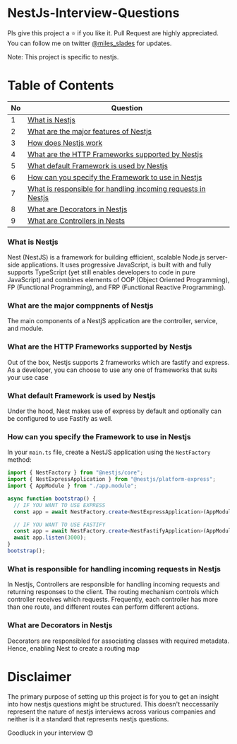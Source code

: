 # NestJs-Interview-Questions

Pls give this project a :star: if you like it. Pull Request are highly appreciated. You can follow me on twitter [@miles_slades](https://twitter.com/miles_slades) for updates.

Note: This project is specific to nestjs.

# Table of Contents

| No  | Question                                                                                                                      |
| --- | ----------------------------------------------------------------------------------------------------------------------------- |
| 1   | [What is Nestjs](#what-is-nestjs)                                                                                             |
| 2   | [What are the major features of Nestjs](#what-are-the-major-features-of-nestjs)                                               |
| 3   | [How does Nestjs work](#How-does-nestjs-work)                                                                                 |
| 4   | [What are the HTTP Frameworks supported by Nestjs](#What-are-the-HTTP-Frameworks-supported-by-Nestjs)                         |
| 5   | [What default Framework is used by Nestjs](#What-default-framwork-is-used-by-Nestjs)                                          |
| 6   | [How can you specify the Framework to use in Nestjs](#How-can-you-specify-the-Framework-to-use-in-Nestjs)                     |
| 7   | [What is responsible for handling incoming requests in Nestjs](#What-is-responsible-for-handling-incoming-requests-in-Nestjs) |
| 8   | [What are Decorators in Nestjs](#What-are-decorators-in-Nestjs)                                                               |
| 9   | [What are Controllers in Nests](#What-are-controllers-in-Nestjs)                                                              |

### What is Nestjs

Nest (NestJS) is a framework for building efficient, scalable Node.js server-side applications. It uses progressive JavaScript, is built with and fully supports TypeScript (yet still enables developers to code in pure JavaScript) and combines elements of OOP (Object Oriented Programming), FP (Functional Programming), and FRP (Functional Reactive Programming).

### What are the major comppnents of Nestjs

The main components of a NestjS application are the controller, service, and module.

### What are the HTTP Frameworks supported by Nestjs

Out of the box, Nestjs supports 2 frameworks which are fastify and express. As a developer, you can choose to use any one of frameworks that suits your use case

### What default Framework is used by Nestjs

Under the hood, Nest makes use of express by default and optionally can be configured to use Fastify as well.

### How can you specify the Framework to use in Nestjs

In your `main.ts` file, create a NestJS application using the `NestFactory` method:

```typescript
import { NestFactory } from "@nestjs/core";
import { NestExpressApplication } from "@nestjs/platform-express";
import { AppModule } from "./app.module";

async function bootstrap() {
  // IF YOU WANT TO USE EXPRESS
  const app = await NestFactory.create<NestExpressApplication>(AppModule);

  // IF YOU WANT TO USE FASTIFY
  const app = await NestFactory.create<NestFastifyApplication>(AppModule);
  await app.listen(3000);
}
bootstrap();
```

### What is responsible for handling incoming requests in Nestjs

In Nestjs, Controllers are responsible for handling incoming requests and returning responses to the client. The routing mechanism controls which controller receives which requests. Frequently, each controller has more than one route, and different routes can perform different actions.

### What are Decorators in Nestjs

Decorators are responsibled for associating classes with required metadata. Hence, enabling Nest to create a routing map

# Disclaimer

The primary purpose of setting up this project is for you to get an insight into how nestjs questions might be structured. This doesn't neccessarily represent the nature of nestjs interviews across various companies and neither is it a standard that represents nestjs questions.

Goodluck in your interview :blush:
